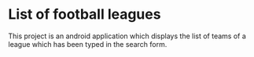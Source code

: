# List of football leagues

This project is an android application which displays the list of teams of a league which has been
typed in the search form.